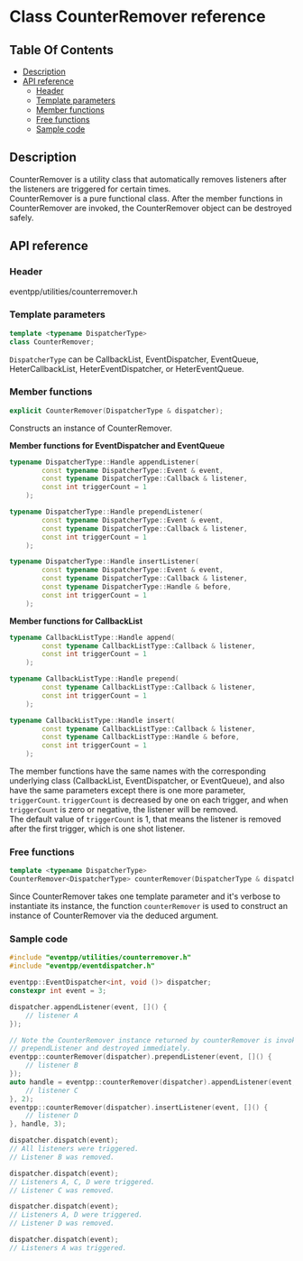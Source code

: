 # Class CounterRemover reference

<!--begintoc-->
## Table Of Contents

* [Description](#a2_1)
* [API reference](#a2_2)
  * [Header](#a3_1)
  * [Template parameters](#a3_2)
  * [Member functions](#a3_3)
  * [Free functions](#a3_4)
  * [Sample code](#a3_5)
<!--endtoc-->

<a id="a2_1"></a>
## Description

CounterRemover is a utility class that automatically removes listeners after the listeners are triggered for certain times.  
CounterRemover is a pure functional class. After the member functions in CounterRemover are invoked, the CounterRemover object can be destroyed safely.  

<a id="a2_2"></a>
## API reference

<a id="a3_1"></a>
### Header

eventpp/utilities/counterremover.h

<a id="a3_2"></a>
### Template parameters

```c++
template <typename DispatcherType>
class CounterRemover;
```

`DispatcherType` can be CallbackList, EventDispatcher, EventQueue, HeterCallbackList, HeterEventDispatcher, or HeterEventQueue.

<a id="a3_3"></a>
### Member functions

```c++
explicit CounterRemover(DispatcherType & dispatcher);
```

Constructs an instance of CounterRemover.

**Member functions for EventDispatcher and EventQueue**
```c++
typename DispatcherType::Handle appendListener(
		const typename DispatcherType::Event & event,
		const typename DispatcherType::Callback & listener,
		const int triggerCount = 1
	);

typename DispatcherType::Handle prependListener(
		const typename DispatcherType::Event & event,
		const typename DispatcherType::Callback & listener,
		const int triggerCount = 1
	);

typename DispatcherType::Handle insertListener(
		const typename DispatcherType::Event & event,
		const typename DispatcherType::Callback & listener,
		const typename DispatcherType::Handle & before,
		const int triggerCount = 1
	);
```

**Member functions for CallbackList**
```c++
typename CallbackListType::Handle append(
		const typename CallbackListType::Callback & listener,
		const int triggerCount = 1
	);

typename CallbackListType::Handle prepend(
		const typename CallbackListType::Callback & listener,
		const int triggerCount = 1
	);

typename CallbackListType::Handle insert(
		const typename CallbackListType::Callback & listener,
		const typename CallbackListType::Handle & before,
		const int triggerCount = 1
	);
```

The member functions have the same names with the corresponding underlying class (CallbackList, EventDispatcher, or EventQueue), and also have the same parameters except there is one more parameter, `triggerCount`. `triggerCount` is decreased by one on each trigger, and when `triggerCount` is zero or negative, the listener will be removed.  
The default value of `triggerCount` is 1, that means the listener is removed after the first trigger, which is one shot listener.

<a id="a3_4"></a>
### Free functions

```c++
template <typename DispatcherType>
CounterRemover<DispatcherType> counterRemover(DispatcherType & dispatcher);
```

Since CounterRemover takes one template parameter and it's verbose to instantiate its instance, the function `counterRemover` is used to construct an instance of CounterRemover via the deduced argument.

<a id="a3_5"></a>
### Sample code

```c++
#include "eventpp/utilities/counterremover.h"
#include "eventpp/eventdispatcher.h"

eventpp::EventDispatcher<int, void ()> dispatcher;
constexpr int event = 3;

dispatcher.appendListener(event, []() {
	// listener A
});

// Note the CounterRemover instance returned by counterRemover is invoked
// prependListener and destroyed immediately.
eventpp::counterRemover(dispatcher).prependListener(event, []() {
	// listener B
});
auto handle = eventpp::counterRemover(dispatcher).appendListener(event, []() {
	// listener C
}, 2);
eventpp::counterRemover(dispatcher).insertListener(event, []() {
	// listener D
}, handle, 3);

dispatcher.dispatch(event);
// All listeners were triggered.
// Listener B was removed.

dispatcher.dispatch(event);
// Listeners A, C, D were triggered.
// Listener C was removed.

dispatcher.dispatch(event);
// Listeners A, D were triggered.
// Listener D was removed.

dispatcher.dispatch(event);
// Listeners A was triggered.

```
